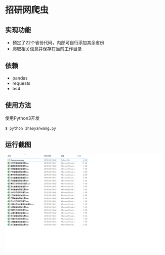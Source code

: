 # 招研网爬虫

## 实现功能

- 预定了22个省份代码，内部可自行添加其余省份
- 爬取相关信息并保存在当前工作目录

## 依赖

- pandas
- requests
- bs4

## 使用方法

使用Python3开发

`$ python zhaoyanwang.py`



## 运行截图

![截图](./img/Snipaste_2019-05-26_21-07-37.png)



